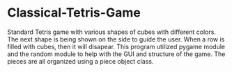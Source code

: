 # Classical-Tetris-Game
 Standard Tetris game with various shapes of cubes with different colors. The next shape is being shown on the side to guide the user. When a row is filled with cubes, then it will disapear. This program utilized pygame module and the random module to help with the GUI and structure of the game. The pieces are all organized using a piece object class.  
